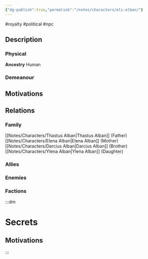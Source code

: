```yaml
---
{"dg-publish":true,"permalink":"/notes/characters/eli-alban/"}
---
```


#royalty #political
#npc 
## Description
### Physical
**Ancestry** Human


### Demeanour


## Motivations


## Relations
### Family
[[Notes/Characters/Thastus Alban\|Thastus Alban]] (Father)
[[Notes/Characters/Elena Alban\|Elena Alban]] (Mother)
[[Notes/Characters/Darcius Alban\|Darcius Alban]] (Brother)
[[Notes/Characters/Ylena Alban\|Ylena Alban]] (Daughter)
### Allies
### Enemies
### Factions

:::dm
# Secrets
## Motivations

:::
